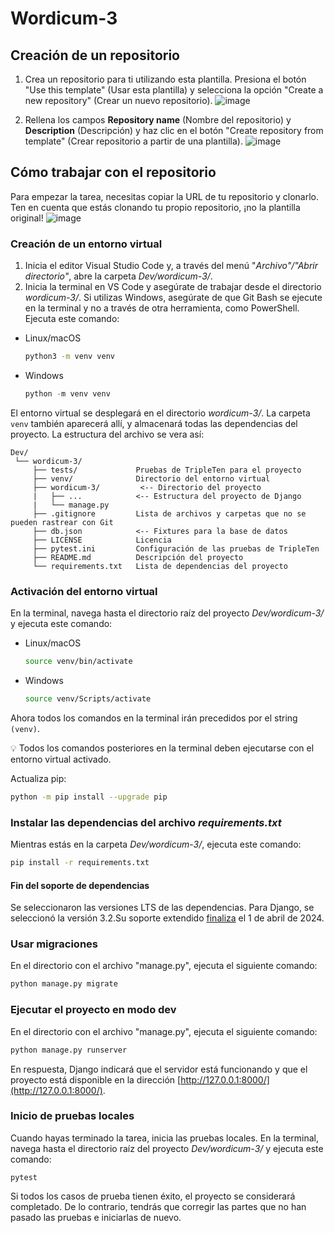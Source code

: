 # Wordicum-3

## Creación de un repositorio
1. Crea un repositorio para ti utilizando esta plantilla.
  Presiona el botón "Use this template" (Usar esta plantilla) y selecciona la opción "Create a new repository" (Crear un nuevo repositorio).
  ![image](https://user-images.githubusercontent.com/14962819/235599080-2819c72b-3161-48fe-926d-91c289941c20.png)
  
2. Rellena los campos **Repository name** (Nombre del repositorio) y **Description** (Descripción) y haz clic en el botón "Create repository from template" (Crear repositorio a partir de una plantilla).
  ![image](https://github.com/tripleten-com/Wordicum-3/assets/120686503/029f2e5a-2718-4d34-90ed-e673c218e7ec)

## Cómo trabajar con el repositorio
Para empezar la tarea, necesitas copiar la URL de tu repositorio y clonarlo. Ten en cuenta que estás clonando tu propio repositorio, ¡no la plantilla original!
  ![image](https://github.com/tripleten-com/Wordicum-3/assets/120686503/b4e31f6c-8e34-4d7f-8b5a-18c3f776ac21)
  
### Creación de un entorno virtual

1. Inicia el editor Visual Studio Code y, a través del menú "*Archivo"/"Abrir directorio"*, abre la carpeta *Dev/wordicum-3/*.
2. Inicia la terminal en VS Code y asegúrate de trabajar desde el directorio *wordicum-3/*. Si utilizas Windows, asegúrate de que Git Bash se ejecute en la terminal y no a través de otra herramienta, como PowerShell. Ejecuta este comando:
- Linux/macOS
    
    ```bash
    python3 -m venv venv
    ```
    
- Windows
    
    ```python
    python -m venv venv
    ```
   
El entorno virtual se desplegará en el directorio *wordicum-3/*. La carpeta `venv` también aparecerá allí, y almacenará todas las dependencias del proyecto. La estructura del archivo se vera así:

```
Dev/
 └── wordicum-3/
     ├── tests/             Pruebas de TripleTen para el proyecto
     ├── venv/              Directorio del entorno virtual
     ├── wordicum-3/         <-- Directorio del proyecto
     |   ├── ...            <-- Estructura del proyecto de Django
     |   └── manage.py      
     ├── .gitignore         Lista de archivos y carpetas que no se pueden rastrear con Git
     ├── db.json            <-- Fixtures para la base de datos
     ├── LICENSE            Licencia  
     ├── pytest.ini         Configuración de las pruebas de TripleTen
     ├── README.md          Descripción del proyecto
     └── requirements.txt   Lista de dependencias del proyecto
```

### Activación del entorno virtual
En la terminal, navega hasta el directorio raíz del proyecto *Dev/wordicum-3/* y ejecuta este comando:
- Linux/macOS
    
    ```bash
    source venv/bin/activate
    ```
    
- Windows
    
    ```bash
    source venv/Scripts/activate
    ```
    

Ahora todos los comandos en la terminal irán precedidos por el string `(venv)`.

💡 Todos los comandos posteriores en la terminal deben ejecutarse con el entorno virtual activado.

Actualiza pip:

```bash
python -m pip install --upgrade pip
```

### Instalar las dependencias del archivo *requirements.txt*
Mientras estás en la carpeta *Dev/wordicum-3/*, ejecuta este comando:

```bash
pip install -r requirements.txt
```

#### Fin del soporte de dependencias

Se seleccionaron las versiones LTS de las dependencias.
Para Django, se seleccionó la versión 3.2.Su soporte extendido
[finaliza](https://endoflife.date/django) el 1 de abril de 2024.

### Usar migraciones


En el directorio con el archivo "manage.py", ejecuta el siguiente comando:

```bash
python manage.py migrate
```

### Ejecutar el proyecto en modo dev


En el directorio con el archivo "manage.py", ejecuta el siguiente comando:

```bash
python manage.py runserver
```

En respuesta, Django indicará que el servidor está funcionando y que el proyecto está disponible en la dirección  [http://127.0.0.1:8000/](http://127.0.0.1:8000/).


### Inicio de pruebas locales
Cuando hayas terminado la tarea, inicia las pruebas locales. En la terminal, navega hasta el directorio raíz del proyecto *Dev/wordicum-3/* y ejecuta este comando:
```shell
pytest
```
Si todos los casos de prueba tienen éxito, el proyecto se considerará completado. De lo contrario, tendrás que corregir las partes que no han pasado las pruebas e iniciarlas de nuevo.
